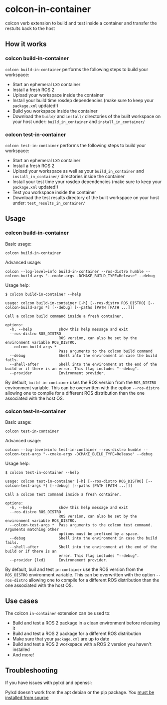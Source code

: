 # colcon-in-container

colcon verb extension to build and test inside a container and transfer the restults back to the host

## How it works

### colcon build-in-container

`colcon build-in-container` performs the following steps to build your workspace:
- Start an ephemeral `LXD` container
- Install a fresh ROS 2
- Upload your workspace inside the container
- Install your build time rosdep dependencies (make sure to keep your `package.xml` updated!)
- Build you workspace inside the container
- Download the `build/` and `install/` directories of the built workspace on your host under: `build_in_container` and `install_in_container/`

### colcon test-in-container

`colcon test-in-container` performs the following steps to build your workspace:
- Start an ephemeral `LXD` container
- Install a fresh ROS 2
- Upload your workspace as well as your `build_in_container` and `install_in_container/` directories inside the container
- Install your test time your rosdep dependencies (make sure to keep your `package.xml` updated!)
- Test you workspace inside the container
- Download the test results directory of the built workspace on your host under: `test_results_in_container/`

## Usage

### colcon build-in-container

Basic usage:
```
colcon build-in-container
```

Advanced usage:
```
colcon --log-level=info build-in-container --ros-distro humble --colcon-build-args "--cmake-args -DCMAKE_BUILD_TYPE=Release" --debug
```

Usage help:
```
$ colcon build-in-container --help

usage: colcon build-in-container [-h] [--ros-distro ROS_DISTRO] [--colcon-build-args *] [--debug] [--paths [PATH [PATH ...]]]

Call a colcon build command inside a fresh container.

options:
  -h, --help            show this help message and exit
  --ros-distro ROS_DISTRO
                        ROS version, can also be set by the environment variable ROS_DISTRO.
  --colcon-build-args *
                        Pass arguments to the colcon build command
  --debug               Shell into the environment in case the build fails.
  --shell-after         Shell into the environment at the end of the build or if there is an error. This flag includes "--debug".
  --provider            Environment provider.
```

By default, `build-in-container` uses the ROS version from the `ROS_DISTRO` environment variable.
This can be overwritten with the option `--ros-distro` allowing one to compile for a different ROS distribution than the one associated with the host OS.

### colcon test-in-container

Basic usage:
```
colcon test-in-container
```

Advanced usage:
```
colcon --log-level=info test-in-container --ros-distro humble --colcon-test-args "--cmake-args -DCMAKE_BUILD_TYPE=Release" --debug
```

Usage help:
```
$ colcon test-in-container --help

usage: colcon test-in-container [-h] [--ros-distro ROS_DISTRO] [--colcon-test-args *] [--debug] [--paths [PATH [PATH ...]]]

Call a colcon test command inside a fresh container.

options:
  -h, --help            show this help message and exit
  --ros-distro ROS_DISTRO
                        ROS version, can also be set by the environment variable ROS_DISTRO.
  --colcon-test-args *  Pass arguments to the colcon test command. Arguments matching other
                        options must be prefixed by a space.
  --debug               Shell into the environment in case the build fails.
  --shell-after         Shell into the environment at the end of the build or if there is an
                        error. This flag includes "--debug".
  --provider {lxd}      Environement provider.
```

By default, buil and test `in-container` use the ROS version from the `ROS_DISTRO` environment variable.
This can be overwritten with the option `--ros-distro` allowing one to compile for a different ROS distribution than the one associated with the host OS.

## Use cases
The colcon `in-container` extension can be used to:
- Build and test a ROS 2 package in a clean environment before releasing it
- Build and test a ROS 2 package for a different ROS distribution
- Make sure that your `package.xml` are up to date
- Build and test a ROS 2 workspace with a ROS 2 version you haven't installed
- And more!

## Troubleshooting
If you have issues with pylxd and openssl:

Pylxd doesn't work from the apt debian or the pip package. You [must be installed from source](https://discuss.linuxcontainers.org/t/5-0-2-raises-connection-reset-by-peer-exception-on-pylxds-container-execute/16292)
